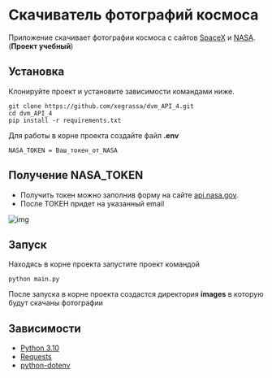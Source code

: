 # Скачиватель фотографий космоса

Приложение скачивает фотографии космоса с сайтов [SpaceX](https://www.spacex.com/) и [NASA](https://www.nasa.gov/). (**Проект учебный**)

## Установка

Клонируйте проект и установите зависимости командами ниже.

```
git clone https://github.com/xegrassa/dvm_API_4.git
cd dvm_API_4
pip install -r requirements.txt
```

Для работы в корне проекта создайте файл **.env**
```
NASA_TOKEN = Ваш_токен_от_NASA
```

## Получение NASA_TOKEN
- Получить токен можно заполнив форму на сайте [api.nasa.gov](https://api.nasa.gov/). 
- После ТОКЕН придет на указанный email

![img](https://user-images.githubusercontent.com/52129535/160269361-a66b2c4a-79f8-431a-b275-bc330e1111da.jpg)

## Запуск

Находясь в корне проекта запустите проект командой
```
python main.py
```

После запуска в корне проекта создастся директория **images** в которую будут скачаны фотографии

## Зависимости

* [Python 3.10](https://www.python.org/)
* [Requests](https://docs.python-requests.org/en/latest/)
* [python-dotenv](https://github.com/theskumar/python-dotenv)
